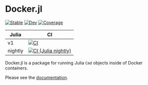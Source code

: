 # Docker.jl

[![Stable](https://img.shields.io/badge/docs-stable-blue.svg)](https://JuliaContainerization.github.io/Docker.jl/stable)
[![Dev](https://img.shields.io/badge/docs-dev-blue.svg)](https://JuliaContainerization.github.io/Docker.jl/dev)
[![Coverage](https://codecov.io/gh/JuliaContainerization/Docker.jl/branch/master/graph/badge.svg)](https://codecov.io/gh/JuliaContainerization/Docker.jl)

| Julia   | CI |
| ------- | -- |
| v1      | [![CI](https://github.com/JuliaContainerization/Docker.jl/actions/workflows/ci.yml/badge.svg)](https://github.com/JuliaContainerization/Docker.jl/actions/workflows/ci.yml) |
| nightly | [![CI (Julia nightly)](https://github.com/JuliaContainerization/Docker.jl/actions/workflows/ci_julia_nightly.yml/badge.svg)](https://github.com/JuliaContainerization/Docker.jl/actions/workflows/ci_julia_nightly.yml) |

Docker.jl is a package for running Julia `Cmd` objects inside of Docker containers.

Please see the [documentation](https://JuliaContainerization.github.io/Docker.jl/stable).
